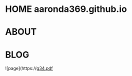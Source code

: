 # HOME aaronda369.github.io
# ABOUT	
# BLOG 
![page](https://g[34.pdf](https://github.com/user-attachments/files/17415949/34.pdf)

